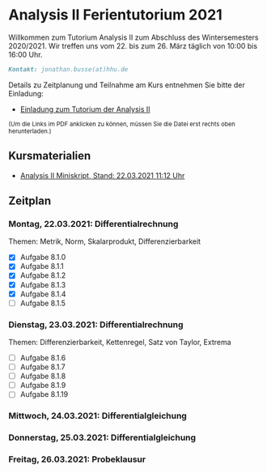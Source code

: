 # Analysis II Ferientutorium 2021

Willkommen zum Tutorium Analysis II zum Abschluss des Wintersemesters 2020/2021. Wir treffen uns vom 22. bis zum 26. März täglich von 10:00 bis 16:00 Uhr.

```markdown
Kontakt: jonathan.busse(at)hhu.de
```

Details zu Zeitplanung und Teilnahme am Kurs entnehmen Sie bitte der Einladung:

- [Einladung zum Tutorium der Analysis II](https://github.com/JoKaBus/ANAII2021/blob/main/Organisatorisches/EinladungAnalysisIIFerientutorium2021.pdf)

<sub>(Um die Links im PDF anklicken zu können, müssen Sie die Datei erst rechts oben herunterladen.)</sub>

## Kursmaterialien
- [Analysis II Miniskript, Stand: 22.03.2021 11:12 Uhr](https://github.com/JoKaBus/ANAII2021/blob/main/Skript/AnalysisIIMiniskript2021.pdf)

## Zeitplan

### Montag, 22.03.2021: Differentialrechnung
Themen: Metrik, Norm, Skalarprodukt, Differenzierbarkeit

- [x] Aufgabe 8.1.0
- [x] Aufgabe 8.1.1
- [x] Aufgabe 8.1.2
- [x] Aufgabe 8.1.3
- [x] Aufgabe 8.1.4
- [ ] Aufgabe 8.1.5

### Dienstag, 23.03.2021: Differentialrechnung
Themen: Differenzierbarkeit, Kettenregel, Satz von Taylor, Extrema

- [ ] Aufgabe 8.1.6
- [ ] Aufgabe 8.1.7
- [ ] Aufgabe 8.1.8
- [ ] Aufgabe 8.1.9
- [ ] Aufgabe 8.1.19

### Mittwoch, 24.03.2021: Differentialgleichung

### Donnerstag, 25.03.2021: Differentialgleichung

### Freitag, 26.03.2021: Probeklausur


